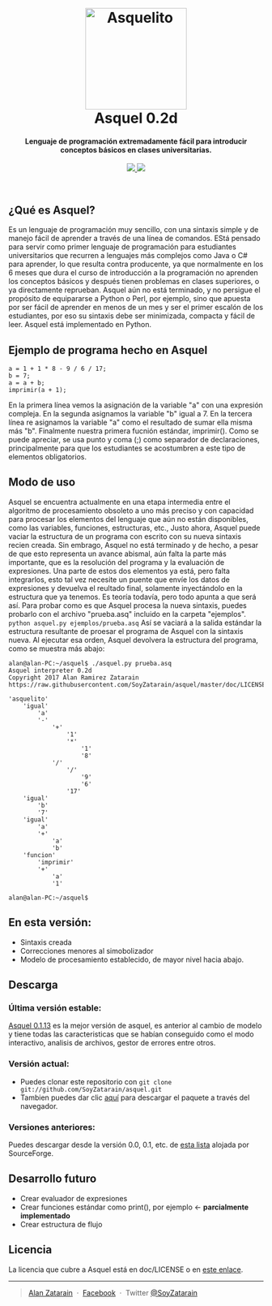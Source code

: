 
<h1 align="center">
  <br>
  <a href="https://asquelito.tumblr.com/"><img src="https://raw.githubusercontent.com/SoyZatarain/asquel/master/icono.png" alt="Asquelito" width="200"></a>
  <br>
  Asquel 0.2d
  <br>
</h1>

<h4 align="center">Lenguaje de programación extremadamente fácil para introducir conceptos básicos en clases universitarias.</h4>

<p align="center">
  <a href="https://asquelito.tumblr.com/">
    <img src="https://img.shields.io/badge/Estado-Estable-green.svg">
  </a>
  <a href="https://asquelito.tumblr.com/"><img src="https://img.shields.io/badge/Versi%C3%B3n-0.2d-green.svg"></a>
</p>
<br>

## ¿Qué es Asquel?
Es un lenguaje de programación muy sencillo, con una sintaxis simple y de manejo fácil de aprender a través de una línea de comandos. EStá pensado para servir como primer lenguaje de programación para estudiantes universitarios que recurren a lenguajes más complejos como Java o C# para aprender, lo que resulta contra producente, ya que normalmente en los 6 meses que dura el curso de introducción a la programación no aprenden los conceptos básicos y después tienen problemas en clases superiores, o ya directamente reprueban.
Asquel aún no está terminado, y no persigue el propósito de equipararse a Python o Perl, por ejemplo, sino que apuesta por ser fácil de aprender en menos de un mes y ser el primer escalón de los estudiantes, por eso su sintaxis debe ser minimizada, compacta y fácil de leer.
Asquel está implementado en Python.

## Ejemplo de programa hecho en Asquel
```
a = 1 + 1 * 8 - 9 / 6 / 17;
b = 7;
a = a + b;
imprimir(a + 1);
```
En la primera línea vemos la asignación de la variable "a" con una expresión compleja.
En la segunda asignamos la variable "b" igual a 7.
En la tercera línea re asignamos la variable "a" como el resultado de sumar ella misma más "b".
Finalmente nuestra primera fucnión estándar, imprimir().
Como se puede apreciar, se usa punto y coma (;) como separador de declaraciones, principalmente para que los estudiantes se acostumbren a este tipo de elementos obligatorios.

## Modo de uso

Asquel se encuentra actualmente en una etapa intermedia entre el algoritmo de procesamiento obsoleto a uno más preciso y con capacidad para procesar los elementos del lenguaje que aún no están disponibles, como las variables, funciones, estructuras, etc.,
Justo ahora, Asquel puede vaciar la estructura de un programa con escrito con su nueva sintaxis recien creada.
Sin embrago, Asquel no está terminado y de hecho, a pesar de que esto representa un avance abismal, aún falta la parte más importante, que es la resolución del programa y la evaluación de expresiones. Una parte de estos dos elementos ya está, pero falta integrarlos, esto tal vez necesite un puente que envíe los datos de expresiones y devuelva el reultado final, solamente inyectándolo en la estructura que ya tenemos. Es teoría todavía, pero todo apunta a que será así.
Para probar como es que Asquel procesa la nueva sintaxis, puedes probarlo con el archivo "prueba.asq" incluido en la carpeta "ejemplos".
`python asquel.py ejemplos/prueba.asq`
Así se vaciará a la salida estándar la estructura resultante de proesar el programa de Asquel con la sintaxis nueva.
Al ejecutar esa orden, Asquel devolvera la estructura del programa, como se muestra más abajo:

```
alan@alan-PC:~/asquel$ ./asquel.py prueba.asq
Asquel interpreter 0.2d
Copyright 2017 Alan Ramirez Zatarain
https://raw.githubusercontent.com/SoyZatarain/asquel/master/doc/LICENSE

'asquelito'
	'igual'
		'a'
		'-'
			'+'
				'1'
				'*'
					'1'
					'8'
			'/'
				'/'
					'9'
					'6'
				'17'
	'igual'
		'b'
		'7'
	'igual'
		'a'
		'+'
			'a'
			'b'
	'funcion'
		'imprimir'
		'+'
			'a'
			'1'

alan@alan-PC:~/asquel$ 
```

## En esta versión:

* Sintaxis creada
* Correcciones menores al simobolizador
* Modelo de procesamiento establecido, de mayor nivel hacia abajo.


## Descarga
### Última versión estable:
[Asquel 0.1.13](https://sourceforge.net/projects/asquel-old/files/asquel-0.1.3.zip/download) es la mejor versión de asquel, es anterior al cambio de modelo y tiene todas las caracteristicas que se habían conseguido como el modo interactivo, analisis de archivos, gestor de errores entre otros.
### Versión actual:
- Puedes clonar este repositorio con `git clone git://github.com/SoyZatarain/asquel.git`
- Tambien puedes dar clic [aquí](https://github.com/SoyZatarain/asquel/archive/master.zip) para descargar el paquete a través del navegador.
### Versiones anteriores:
Puedes descargar desde la versión 0.0, 0.1, etc. de [esta lista](https://sourceforge.net/projects/asquel-old/files/) alojada por SourceForge.

## Desarrollo futuro

* Crear evaluador de expresiones
* Crear funciones estándar como print(), por ejemplo <- __parcialmente implementado__
* Crear estructura de flujo

## Licencia

La licencia que cubre a Asquel está en doc/LICENSE o en [este enlace](https://raw.githubusercontent.com/SoyZatarain/asquel/master/doc/LICENSE).

---

> [Alan Zatarain](https://soyzatarain.github.io/) &nbsp;&middot;&nbsp;
> [Facebook](https://www.facebook.com/SoyZatarain/) &nbsp;&middot;&nbsp;
> Twitter [@SoyZatarain](https://twitter.com/SoyZatarain)

